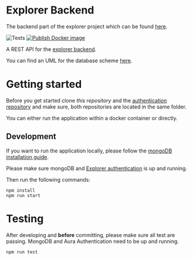 # Explorer Backend
The backend part of the explorer project which can be found [here](https://github.com/teco-kit/explorer/blob/master/README.md).

![Tests](https://github.com/teco-kit/explorer-backend/workflows/Tests/badge.svg?branch=master)
[![Publish Docker image](https://github.com/teco-kit/explorer-backend/actions/workflows/publishDocker.yml/badge.svg)](https://github.com/teco-kit/explorer-backend/actions/workflows/main.yml)

A REST API for the <a href="https://github.com/teco-kit/explorer-backend">explorer backend</a>.

You can find an UML for the database scheme 
<a href="https://drive.google.com/open?id=15c_GufI5fqn6T1DA8TLKNCUdbo4u7VCh">here</a>.

# Getting started
Before you get started clone *this repository* and the <a href="https://github.com/teco-kit/explorer-auth">authentication repository</a>
and make sure, both repositories are located in the same folder.

You can either run the application within a docker container or directly.

## Development
If you want to run the application locally, please follow the 
<a href="https://docs.mongodb.com/manual/installation/">mongoDB installation guide</a>.

Please make sure mongoDB and <a href="https://github.com/teco-kit/explorer-auth">Explorer authentication</a>
is up and running.

Then run the following commands:
                                                                     
```
npm install
npm run start
```

# Testing
After developing and **before** committing, please make sure all test are passing. MongoDB and Aura Authentication
need to be up and running.

```
npm run test
```

